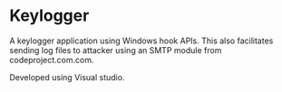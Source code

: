 # Keylogger

A keylogger application using Windows hook APIs. This also facilitates sending log files to attacker using an SMTP module from codeproject.com.com.

Developed using Visual studio.
